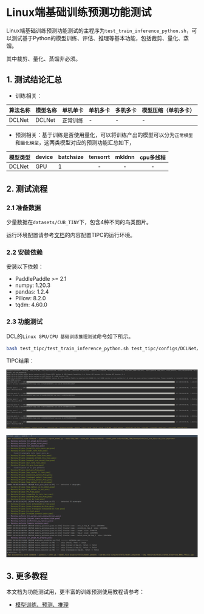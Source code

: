 # Linux端基础训练预测功能测试

Linux端基础训练预测功能测试的主程序为`test_train_inference_python.sh`，可以测试基于Python的模型训练、评估、推理等基本功能，包括裁剪、量化、蒸馏。


其中裁剪、量化、蒸馏非必须。

## 1. 测试结论汇总

- 训练相关：

| 算法名称 | 模型名称 | 单机单卡 | 单机多卡 | 多机多卡 | 模型压缩（单机多卡） |
|  :----  |   :----  |    :----  |  :----   |  :----   |  :----   |
|  DCLNet  | DCLNet | 正常训练 | - | - | - |


- 预测相关：基于训练是否使用量化，可以将训练产出的模型可以分为`正常模型`和`量化模型`，这两类模型对应的预测功能汇总如下，

| 模型类型 | device | batchsize | tensorrt | mkldnn | cpu多线程 |
|  ----   |  ---- |   ----   |  :----:  |   :----:   |  :----:  |
| DCLNet | GPU | 1 | - | - | - |

## 2. 测试流程

### 2.1 准备数据

少量数据在`datasets/CUB_TINY`下，包含4种不同的鸟类图片。

运行环境配置请参考[文档](./install.md)的内容配置TIPC的运行环境。

### 2.2 安装依赖

安装以下依赖：

- PaddlePaddle >= 2.1
- numpy: 1.20.3
- pandas: 1.2.4
- Pillow: 8.2.0
- tqdm: 4.60.0 

### 2.3 功能测试

DCL的`Linux GPU/CPU 基础训练推理测试`命令如下所示。

```sh
bash test_tipc/test_train_inference_python.sh test_tipc/configs/DCLNet/train_infer_python.txt lite_train_lite_infer
```

TIPC结果：

![](../../resources/tipc0505-1.png)

![](../../resources/tipc0505-2.png)


## 3. 更多教程
本文档为功能测试用，更丰富的训练预测使用教程请参考：

- [模型训练、预测、推理](../../README.md)  